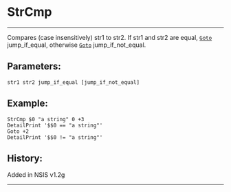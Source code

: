 # StrCmp

---

Compares (case insensitively) str1 to str2. If str1 and str2 are equal, [`Goto`][1] jump\_if\_equal, otherwise [`Goto`][1] jump\_if\_not\_equal.

## Parameters:

    str1 str2 jump_if_equal [jump_if_not_equal]

## Example:

	StrCmp $0 "a string" 0 +3
	DetailPrint '$$0 == "a string"'
	Goto +2
	DetailPrint '$$0 != "a string"'

## History:

Added in NSIS v1.2g

---

[1]: Goto.md